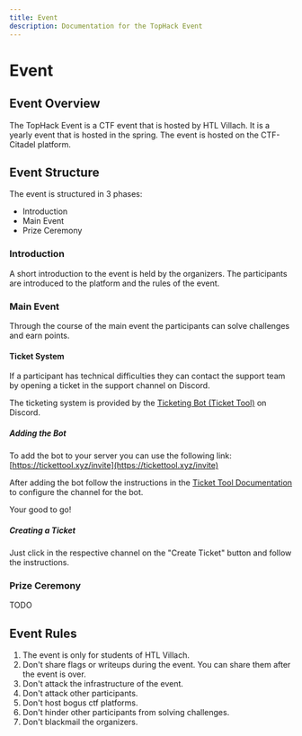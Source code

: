 ```yaml
---
title: Event
description: Documentation for the TopHack Event
---
```


# Event

## Event Overview

The TopHack Event is a CTF event that is hosted by HTL Villach. It is a yearly event that is hosted in the spring. The event is hosted on the CTF-Citadel platform.

## Event Structure

The event is structured in 3 phases:

- Introduction
- Main Event
- Prize Ceremony

### Introduction

A short introduction to the event is held by the organizers. The participants are introduced to the platform and the rules of the event.

### Main Event

Through the course of the main event the participants can solve challenges and earn points.

#### Ticket System

If a participant has technical difficulties they can contact the support team by opening a ticket in the support channel on Discord.

The ticketing system is provided by the [Ticketing Bot (Ticket Tool)](https://docs.tickettool.xyz/) on Discord.

##### Adding the Bot

To add the bot to your server you can use the following link: [https://tickettool.xyz/invite](https://tickettool.xyz/invite)

After adding the bot follow the instructions in the [Ticket Tool Documentation](https://docs.tickettool.xyz/) to configure the channel for the bot.

Your good to go!

##### Creating a Ticket

Just click in the respective channel on the "Create Ticket" button and follow the instructions.

### Prize Ceremony

TODO

## Event Rules

1. The event is only for students of HTL Villach.
2. Don't share flags or writeups during the event. You can share them after the event is over.
3. Don't attack the infrastructure of the event.
4. Don't attack other participants.
5. Don't host bogus ctf platforms.
6. Don't hinder other participants from solving challenges.
7. Don't blackmail the organizers.




